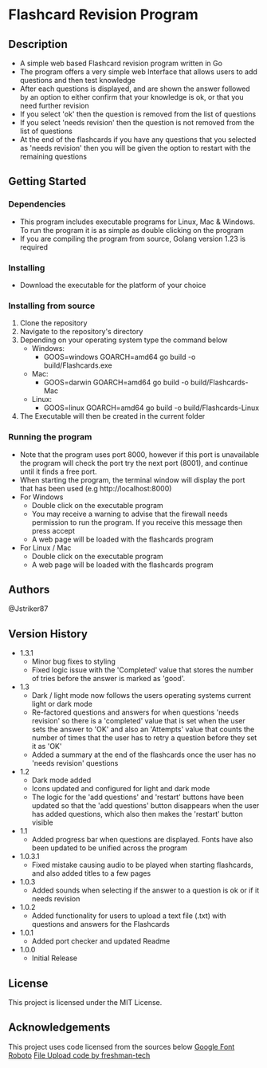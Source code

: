 # Flashcard Revision Program

## Description
* A simple web based Flashcard revision program written in Go 
* The program offers a very simple web Interface that allows users to add questions and then test knowledge
* After each questions is displayed, and are shown the answer followed by an option to either confirm that your knowledge is ok, or that you need further revision
* If you select 'ok' then the question is removed from the list of questions
* If you select 'needs revision' then the question is not removed from the list of questions
* At the end of the flashcards if you have any questions that you selected as 'needs revision' then you will be given the option to restart with the remaining questions 
## Getting Started

### Dependencies
* This program includes executable programs for Linux, Mac & Windows. To run the program it is as simple as double clicking on the program
* If you are compiling the program from source, Golang version 1.23 is required 
### Installing
* Download the executable for the platform of your choice

### Installing from source
1. Clone the repository
2. Navigate to the repository's  directory
3. Depending on your operating system type the command below
    - Windows:
        - GOOS=windows GOARCH=amd64 go build -o build/Flashcards.exe
    - Mac:
        - GOOS=darwin GOARCH=amd64 go build -o build/Flashcards-Mac
    - Linux:
        - GOOS=linux GOARCH=amd64 go build -o build/Flashcards-Linux
4. The Executable will then be created in the current folder
### Running the program
* Note that the program uses port 8000, however if this port is unavailable the program will check the port try the next port (8001), and continue until it finds a free port.
* When starting the program, the terminal window will display the port that has been used (e.g http://localhost:8000)
* For Windows 
    * Double click on the executable program
    * You may receive a warning to advise that the firewall needs permission to run the program. If you receive this message then press accept 
    * A web page will be loaded with the flashcards program
* For Linux / Mac 
    * Double click on the executable program
    * A web page will be loaded with the flashcards program

## Authors
@Jstriker87
## Version History
* 1.3.1
    * Minor bug fixes to styling
    * Fixed logic issue with the 'Completed' value that stores the number of tries before the answer is marked as 'good'.
* 1.3
    * Dark / light mode now follows the users operating systems current light or dark mode
    * Re-factored questions and answers for when questions 'needs revision' so there is a 'completed' value that is set when the user sets the answer to 'OK' and also an 'Attempts' value that counts the number of times that the user has to retry a question before they set  it as 'OK' 
    * Added a summary at the end of the flashcards once the user has no 'needs revision' questions
* 1.2
    * Dark mode added
    * Icons updated and configured for light and dark mode
    * The logic for the 'add questions' and 'restart' buttons have been updated so that the 'add questions' button disappears when the user has added questions, which also then makes the 'restart' button visible
* 1.1    
    * Added progress bar when questions are displayed. Fonts have also been updated to be unified across the program
* 1.0.3.1
    * Fixed mistake causing audio to be played when starting flashcards, and also added titles to a few pages
* 1.0.3
    * Added sounds when selecting if the answer to a question is ok or if it needs revision
* 1.0.2 
    * Added functionality for users to upload a text file (.txt) with questions and answers for the Flashcards
* 1.0.1
    * Added port checker and updated Readme
* 1.0.0
    * Initial Release

## License
This project is licensed under the MIT License.

## Acknowledgements
This project uses code licensed from the sources below
[Google Font Roboto](https://fonts.google.com/specimen/Roboto/about)
[File Upload code by freshman-tech](https://github.com/Freshman-tech/file-upload)
